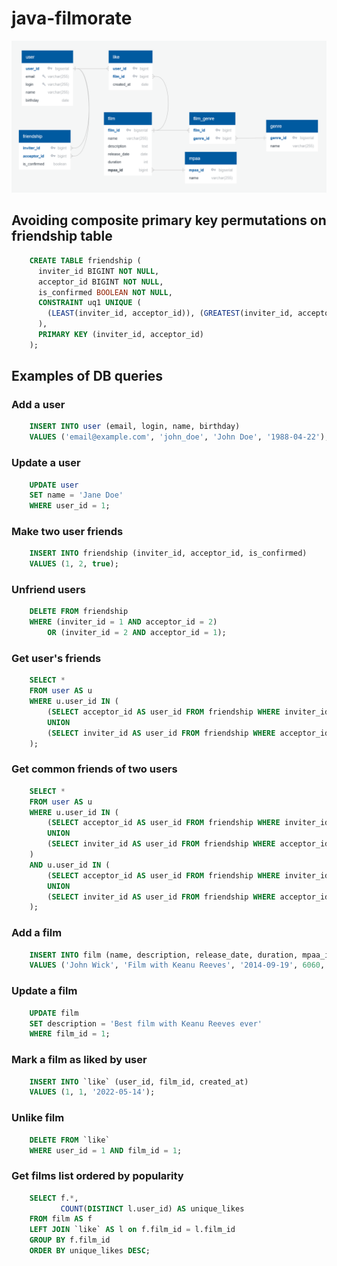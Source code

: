 # java-filmorate

![Database schema](docs/db/schema.png)

## Avoiding composite primary key permutations on friendship table
```sql
    CREATE TABLE friendship (
      inviter_id BIGINT NOT NULL,
      acceptor_id BIGINT NOT NULL,
      is_confirmed BOOLEAN NOT NULL,
      CONSTRAINT uq1 UNIQUE (
        (LEAST(inviter_id, acceptor_id)), (GREATEST(inviter_id, acceptor_id))
      ),
      PRIMARY KEY (inviter_id, acceptor_id)
    );
```

## Examples of DB queries

### Add a user
```sql
    INSERT INTO user (email, login, name, birthday) 
    VALUES ('email@example.com', 'john_doe', 'John Doe', '1988-04-22');
```

### Update a user
```sql
    UPDATE user
    SET name = 'Jane Doe'
    WHERE user_id = 1; 
```

### Make two user friends
```sql
    INSERT INTO friendship (inviter_id, acceptor_id, is_confirmed) 
    VALUES (1, 2, true);
```

### Unfriend users
```sql
    DELETE FROM friendship 
    WHERE (inviter_id = 1 AND acceptor_id = 2)
        OR (inviter_id = 2 AND acceptor_id = 1);
```

### Get user's friends
```sql
    SELECT *
    FROM user AS u
    WHERE u.user_id IN (
        (SELECT acceptor_id AS user_id FROM friendship WHERE inviter_id = 1)
        UNION
        (SELECT inviter_id AS user_id FROM friendship WHERE acceptor_id = 1)
    );
```

### Get common friends of two users
```sql
    SELECT *
    FROM user AS u
    WHERE u.user_id IN (
        (SELECT acceptor_id AS user_id FROM friendship WHERE inviter_id = 1)
        UNION
        (SELECT inviter_id AS user_id FROM friendship WHERE acceptor_id = 1)
    ) 
    AND u.user_id IN (
        (SELECT acceptor_id AS user_id FROM friendship WHERE inviter_id = 2)
        UNION
        (SELECT inviter_id AS user_id FROM friendship WHERE acceptor_id = 2)
    );
```

### Add a film
```sql
    INSERT INTO film (name, description, release_date, duration, mpaa_id) 
    VALUES ('John Wick', 'Film with Keanu Reeves', '2014-09-19', 6060, 1);
```

### Update a film
```sql
    UPDATE film
    SET description = 'Best film with Keanu Reeves ever'
    WHERE film_id = 1; 
```

### Mark a film as liked by user
```sql
    INSERT INTO `like` (user_id, film_id, created_at) 
    VALUES (1, 1, '2022-05-14');
```

### Unlike film
```sql
    DELETE FROM `like` 
    WHERE user_id = 1 AND film_id = 1;
```

### Get films list ordered by popularity
```sql
    SELECT f.*, 
           COUNT(DISTINCT l.user_id) AS unique_likes
    FROM film AS f
    LEFT JOIN `like` AS l on f.film_id = l.film_id
    GROUP BY f.film_id
    ORDER BY unique_likes DESC;
```